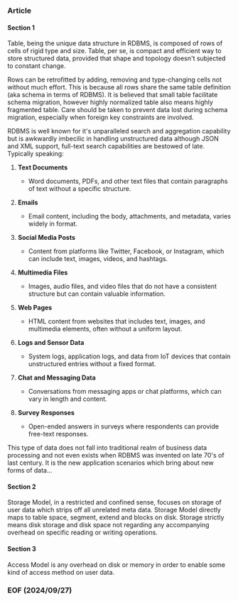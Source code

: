 ### Article


#### Section 1 
Table, being the unique data structure in RDBMS, is composed of rows of cells of rigid type and size. Table, per se, is compact and efficient way to store structured data, provided that shape and topology doesn't subjected to constant change. 

Rows can be retrofitted by adding, removing and type-changing cells not without much effort. This is because all rows share the same table definition (aka schema in terms of RDBMS). It is believed that small table facilitate schema migration, however highly normalized table also means highly fragmented table. Care should be taken to prevent data lost during schema migration, especially when foreign key constraints are involved. 

RDBMS is well known for it's unparalleled search and aggregation capability but is awkwardly imbecilic in handling unstructured data although JSON and XML support, full-text search capabilities are bestowed of late. Typically speaking: 

1. **Text Documents**
   - Word documents, PDFs, and other text files that contain paragraphs of text without a specific structure.

2. **Emails**
   - Email content, including the body, attachments, and metadata, varies widely in format.

3. **Social Media Posts**
   - Content from platforms like Twitter, Facebook, or Instagram, which can include text, images, videos, and hashtags.

4. **Multimedia Files**
   - Images, audio files, and video files that do not have a consistent structure but can contain valuable information.

5. **Web Pages**
   - HTML content from websites that includes text, images, and multimedia elements, often without a uniform layout.

6. **Logs and Sensor Data**
   - System logs, application logs, and data from IoT devices that contain unstructured entries without a fixed format.

7. **Chat and Messaging Data**
   - Conversations from messaging apps or chat platforms, which can vary in length and content.

8. **Survey Responses**
   - Open-ended answers in surveys where respondents can provide free-text responses.

This type of data does not fall into traditional realm of business data processing and not even exists when RDBMS was invented on late 70's of last century. It is the new application scenarios which bring about new forms of data... 


#### Section 2 

Storage Model, in a restricted and confined sense, focuses on storage of user data which strips off all unrelated meta data. Storage Model directly maps to table space, segment, extend and blocks on disk. Storage strictly means disk storage and disk space not regarding any accompanying overhead on specific reading or writing operations. 


#### Section 3 

Access Model is any overhead on disk or memory in order to enable some kind of access method on user data. 


### EOF (2024/09/27)